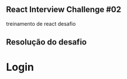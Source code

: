 

## React Interview Challenge #02
treinamento de react desafio 

## Resolução do desafio


# Login
